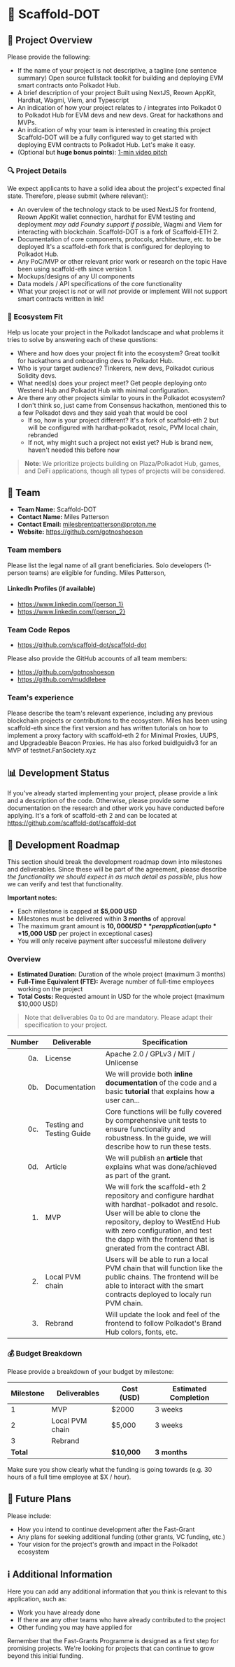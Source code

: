 # 📝 Scaffold-DOT

## 🌟 Project Overview

Please provide the following:

- If the name of your project is not descriptive, a tagline (one sentence summary)
Open source fullstack toolkit for building and deploying EVM smart contracts onto Polkadot Hub.
- A brief description of your project
Built using NextJS, Reown AppKit, Hardhat, Wagmi, Viem, and Typescript
- An indication of how your project relates to / integrates into Polkadot
0 to Polkadot Hub for EVM devs and new devs. Great for hackathons and MVPs.
- An indication of why your team is interested in creating this project
Scaffold-DOT will be a fully configured way to get started with deploying EVM contracts to Polkadot Hub. Let's make it easy.
- (Optional but **huge bonus points**): [1-min video pitch](https://www.ycombinator.com/video/)

### 🔍 Project Details

We expect applicants to have a solid idea about the project's expected final state. Therefore, please submit (where relevant):

- An overview of the technology stack to be used
NextJS for frontend, Reown AppKit wallet connection, hardhat for EVM testing and deployment *may add Foundry support if possible*, Wagmi and Viem for interacting with blockchain. Scaffold-DOT is a fork of Scaffold-ETH 2.
- Documentation of core components, protocols, architecture, etc. to be deployed
It's a scaffold-eth fork that is configured for deploying to Polkadot Hub.
- Any PoC/MVP or other relevant prior work or research on the topic
Have been using scaffold-eth since version 1.
- Mockups/designs of any UI components
- Data models / API specifications of the core functionality
- What your project is *not* or will *not* provide or implement
Will not support smart contracts written in Ink!

### 🧩 Ecosystem Fit

Help us locate your project in the Polkadot landscape and what problems it tries to solve by answering each of these questions:

- Where and how does your project fit into the ecosystem?
Great toolkit for hackathons and onboarding devs to Polkadot Hub. 
- Who is your target audience?
Tinkerers, new devs, Polkadot curious Solidity devs.
- What need(s) does your project meet?
Get people deploying onto Westend Hub and Polkadot Hub with minimal configuration.
- Are there any other projects similar to yours in the Polkadot ecosystem?
I don't think so, just came from Consensus hackathon, mentioned this to a few Polkadot devs and they said yeah that would be cool
  - If so, how is your project different?
  It's a fork of scaffold-eth 2 but will be configured with hardhat-polkadot, resolc, PVM local chain, rebranded
  - If not, why might such a project not exist yet?
  Hub is brand new, haven't needed this before now

> **Note**: We prioritize projects building on Plaza/Polkadot Hub, games, and DeFi applications, though all types of projects will be considered.

## 👥 Team

- **Team Name:** Scaffold-DOT
- **Contact Name:** Miles Patterson
- **Contact Email:** milesbrentpatterson@proton.me
- **Website:** https://github.com/gotnoshoeson

### Team members

Please list the legal name of all grant beneficiaries. Solo developers (1-person teams) are eligible for funding.
Miles Patterson, 

#### LinkedIn Profiles (if available)

- https://www.linkedin.com/{person_1}
- https://www.linkedin.com/{person_2}

### Team Code Repos

- https://github.com/scaffold-dot/scaffold-dot

Please also provide the GitHub accounts of all team members:

- https://github.com/gotnoshoeson
- https://github.com/muddlebee

### Team's experience

Please describe the team's relevant experience, including any previous blockchain projects or contributions to the ecosystem.
Miles has been using scaffold-eth since the first version and has written tutorials on how to implement a proxy factory with scaffold-eth 2 for Minimal Proxies, UUPS, and Upgradeable Beacon Proxies. He has also forked buidlguidlv3 for an MVP of testnet.FanSociety.xyz

## 📊 Development Status

If you've already started implementing your project, please provide a link and a description of the code. Otherwise, please provide some documentation on the research and other work you have conducted before applying.
It's a fork of scaffold-eth 2 and can be located at https://github.com/scaffold-dot/scaffold-dot

## 📅 Development Roadmap

This section should break the development roadmap down into milestones and deliverables. Since these will be part of the agreement, please describe *the functionality we should expect in as much detail as possible*, plus how we can verify and test that functionality.

**Important notes:**
- Each milestone is capped at **$5,000 USD**
- Milestones must be delivered within **3 months** of approval
- The maximum grant amount is **$10,000 USD** per application (up to **$15,000 USD** per project in exceptional cases)
- You will only receive payment after successful milestone delivery

### Overview

- **Estimated Duration:** Duration of the whole project (maximum 3 months)
- **Full-Time Equivalent (FTE):**  Average number of full-time employees working on the project
- **Total Costs:** Requested amount in USD for the whole project (maximum $10,000 USD)

> Note that deliverables 0a to 0d are mandatory. Please adapt their specification to your project.

| Number | Deliverable | Specification |
| -----: | ----------- | ------------- |
| 0a. | License | Apache 2.0 / GPLv3 / MIT / Unlicense |
| 0b. | Documentation | We will provide both **inline documentation** of the code and a basic **tutorial** that explains how a user can... |
| 0c. | Testing and Testing Guide | Core functions will be fully covered by comprehensive unit tests to ensure functionality and robustness. In the guide, we will describe how to run these tests. |
| 0d. | Article | We will publish an **article** that explains what was done/achieved as part of the grant. |
| 1. | MVP | We will fork the scaffold-eth 2 repository and configure hardhat with hardhat-polkadot and resolc. User will be able to clone the repository, deploy to WestEnd Hub with zero configuration, and test the dapp with the frontend that is gnerated from the contract ABI.
| 2. | Local PVM chain | Users will be able to run a local PVM chain that will function like the public chains. The frontend will be able to interact with the smart contracts deployed to localy run PVM chain.
| 3. | Rebrand | Will update the look and feel of the frontend to follow Polkadot's Brand Hub colors, fonts, etc.

### 💰 Budget Breakdown

Please provide a breakdown of your budget by milestone:

| Milestone | Deliverables | Cost (USD) | Estimated Completion |
| --- | --- | --- | --- |
| 1 | MVP | $2000 | 3 weeks |
| 2 | Local PVM chain | $5,000 | 3 weeks |
| 3 | Rebrand | 
| **Total** | | **$10,000** | **3 months** |

Make sure you show clearly what the funding is going towards (e.g. 30 hours of a full time employee at $X / hour).

## 🔮 Future Plans

Please include:

- How you intend to continue development after the Fast-Grant
- Any plans for seeking additional funding (other grants, VC funding, etc.)
- Your vision for the project's growth and impact in the Polkadot ecosystem

## ℹ️ Additional Information

Here you can add any additional information that you think is relevant to this application, such as:

- Work you have already done
- If there are any other teams who have already contributed to the project
- Other funding you may have applied for

Remember that the Fast-Grants Programme is designed as a first step for promising projects. We're looking for projects that can continue to grow beyond this initial funding.
